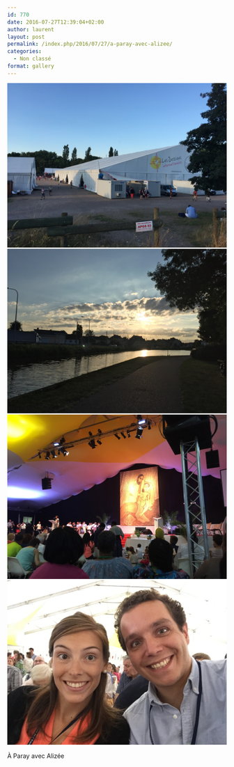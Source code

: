 ```yaml
---
id: 770
date: 2016-07-27T12:39:04+02:00
author: laurent
layout: post
permalink: /index.php/2016/07/27/a-paray-avec-alizee/
categories:
  - Non classé
format: gallery
---
```

<img src="/images/2016/07/tumblr_oaz4h7ORdK1uuvt0bo1_1280.jpg" />
<img src="/images/2016/07/tumblr_oaz4h7ORdK1uuvt0bo2_1280.jpg" />
<img src="/images/2016/07/tumblr_oaz4h7ORdK1uuvt0bo3_1280.jpg" />
<img src="/images/2016/07/tumblr_oaz4h7ORdK1uuvt0bo4_1280.jpg" />

À Paray avec Alizée